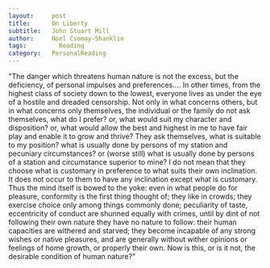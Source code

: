 ```yaml
---
layout:     post
title:      On Liberty
subtitle:   John Stuart Mill
author:     Noel Csomay-Shanklin
tags: 		  Reading
category:   PersonalReading
---
```

"The danger which threatens human nature is not the excess, but the deficiency, of personal impulses and preferences....
In other times, from the highest class of society down to the lowest, everyone lives as under the eye of a hostile and dreaded censorship. 
Not only in what concerns others, but in what concerns only themselves, the individual or the family do not ask themselves, what do I prefer?
or, what would suit my character and disposition? or, what would allow the best and highest in me to have fair play and enable it to grow and thrive?
They ask themselves, what is suitable to my position? 
what is usually done by persons of my station and pecuniary circumstances? or (worse still) what is usually done by persons of a station and circumstance superior to mine?
I do not mean that they choose what is customary in preference to what suits their own inclination. 
It does not occur to them to have any inclination except what is customary.
Thus the mind itself is bowed to the yoke: even in what people do for pleasure, conformity is the first thing thought of;
they like in crowds;
they exercise choice only among things commonly done;
peculiarity of taste, eccentricity of conduct are shunned equally with crimes, until by dint of not following their own nature they have no nature to follow:
their human capacities are withered and starved; they become incapable of any strong wishes or native pleasures, and are generally without wither opinions or feelings of home growth, or properly their own. Now is this, or is it not, the desirable condition of human nature?"
